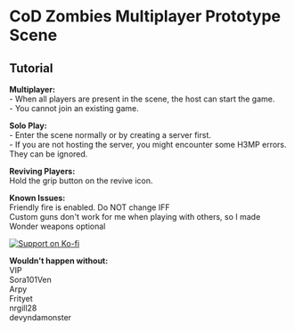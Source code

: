 # CoD Zombies Multiplayer Prototype Scene

## Tutorial

  **Multiplayer:**  
    - When all players are present in the scene, the host can start the game.  
    - You cannot join an existing game.

  **Solo Play:**  
    - Enter the scene normally or by creating a server first.  
    - If you are not hosting the server, you might encounter some H3MP errors. They can be ignored.

**Reviving Players:**  
Hold the grip button on the revive icon.

**Known Issues:**  
Friendly fire is enabled. Do NOT change IFF  
Custom guns don't work for me when playing with others, so I made Wonder weapons optional
   
   
   
[![Support on Ko-fi](https://az743702.vo.msecnd.net/cdn/kofi3.png?v=0)](https://ko-fi.com/kodeman)  
   
   
   
**Wouldn't happen without:**  
VIP  
Sora101Ven  
Arpy  
Frityet  
nrgill28  
devyndamonster  

